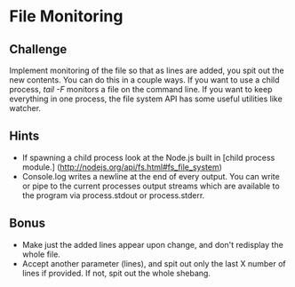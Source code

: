 File Monitoring
===============

Challenge
---------

Implement monitoring of the file so that as lines are added, you spit out the new contents. You can do this in a couple ways. If you want to use a child process, *tail -F* monitors a file on the command line. If you want to keep everything in one process, the file system API has some useful utilities like watcher.

Hints
-----

- If spawning a child process look at the Node.js built in [child process module.] (http://nodejs.org/api/fs.html#fs_file_system)
- Console.log writes a newline at the end of every output. You can write or pipe to the current processes output streams which are available to the program via process.stdout or process.stderr.

Bonus
-----

- Make just the added lines appear upon change, and don't redisplay the whole file.
- Accept another parameter (lines), and spit out only the last X number of lines if provided. If not, spit out the whole shebang.
